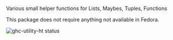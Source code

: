 Various small helper functions for Lists, Maybes, Tuples, Functions

This package does not require anything not available in Fedora.

![ghc-utility-ht status](https://copr.fedorainfracloud.org/coprs/dshea/haskell-extras/package/ghc-utility-ht/status_image/last_build.png)
